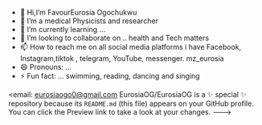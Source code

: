 - 👋 Hi,I’m FavourEurosia Ogochukwu
- 👀 I’m a medical Physicists and researcher
- 🌱 I’m currently learning ...
- 💞️ I’m looking to collaborate on .. health and Tech matters
- 📫 How to reach me on all social media platforms i have Facebook, Instagram,tiktok , telegram, YouTube, messenger. mz_eurosia
- 😄 Pronouns: ...
- ⚡ Fun fact: ... swimming, reading, dancing and singing 

<email: eurosiaogo0@gmail.com
EurosiaOG/EurosiaOG is a ✨ special ✨ repository because its `README.md` (this file) appears on your GitHub profile.
You can click the Preview link to take a look at your changes.
--->
